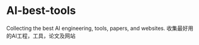 # AI-best-tools
Collecting the best AI engineering, tools, papers, and websites. 收集最好用的AI工程，工具，论文及网站
